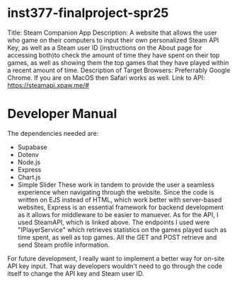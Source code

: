 # inst377-finalproject-spr25

Title: Steam Companion App 
Description: A website that allows the user who game on their computers to input their own personalized Steam API Key, as well as a Steam user ID (instructions on the About page for accessing both)to check the amount of time they have spent on their top games, as well as showing them the top games that they have played within a recent amount of time.
Description of Target Browsers: Preferrably Google Chrome. If you are on MacOS then Safari works as well.
Link to API: https://steamapi.xpaw.me/#

# Developer Manual

The dependencies needed are:
- Supabase
- Dotenv
- Node.js
- Express
- Chart.js
- Simple Slider
These work in tandem to provide the user a seamless experience when navigating through the website. Since the code is written on EJS instead of HTML, which work better with server-based websites, Express is an essential framework for backend development as it allows for middleware to be easier to manuever. As for the API, I used SteamAPI, which is linked above. The endpoints I used were "IPlayerService" which retrieves statistics on the games played such as time spent, as well as top games. All the GET and POST retrieve and send Steam profile information. 

For future development, I really want to implement a better way for on-site API key input. That way developers wouldn't need to go through the code itself to change the API key and Steam user ID.
